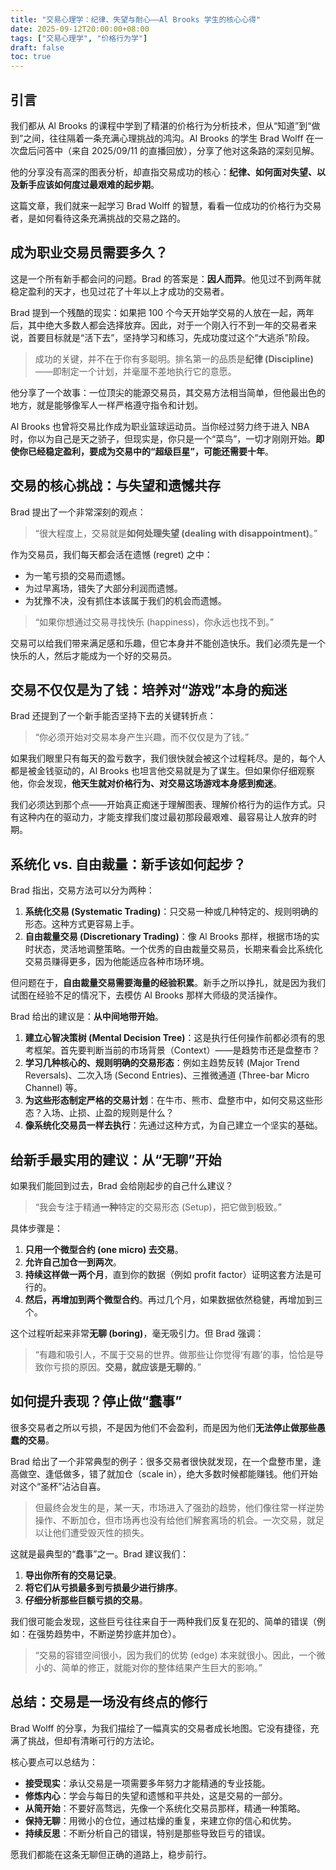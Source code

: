 ```yaml
---
title: "交易心理学：纪律、失望与耐心——Al Brooks 学生的核心心得"
date: 2025-09-12T20:00:00+08:00
tags: ["交易心理学", "价格行为学"]
draft: false
toc: true
---
```


## 引言

我们都从 Al Brooks 的课程中学到了精湛的价格行为分析技术，但从“知道”到“做到”之间，往往隔着一条充满心理挑战的鸿沟。Al Brooks 的学生 Brad Wolff 在一次盘后问答中（来自 2025/09/11 的直播回放），分享了他对这条路的深刻见解。

他的分享没有高深的图表分析，却直指交易成功的核心：**纪律、如何面对失望、以及新手应该如何度过最艰难的起步期**。

这篇文章，我们就来一起学习 Brad Wolff 的智慧，看看一位成功的价格行为交易者，是如何看待这条充满挑战的交易之路的。

<!--more-->

## 成为职业交易员需要多久？

这是一个所有新手都会问的问题。Brad 的答案是：**因人而异**。他见过不到两年就稳定盈利的天才，也见过花了十年以上才成功的交易者。

Brad 提到一个残酷的现实：如果把 100 个今天开始学交易的人放在一起，两年后，其中绝大多数人都会选择放弃。因此，对于一个刚入行不到一年的交易者来说，首要目标就是“活下去”，坚持学习和练习，先成功度过这个“大逃杀”阶段。

> 成功的关键，并不在于你有多聪明。排名第一的品质是**纪律 (Discipline)**——即制定一个计划，并毫厘不差地执行它的意愿。

他分享了一个故事：一位顶尖的能源交易员，其交易方法相当简单，但他最出色的地方，就是能够像军人一样严格遵守指令和计划。

Al Brooks 也曾将交易比作成为职业篮球运动员。当你经过努力终于进入 NBA 时，你以为自己是天之骄子，但现实是，你只是一个“菜鸟”，一切才刚刚开始。**即使你已经稳定盈利，要成为交易中的“超级巨星”，可能还需要十年**。

## 交易的核心挑战：与失望和遗憾共存

Brad 提出了一个非常深刻的观点：
> “很大程度上，交易就是**如何处理失望 (dealing with disappointment)**。”

作为交易员，我们每天都会活在遗憾 (regret) 之中：
-   为一笔亏损的交易而遗憾。
-   为过早离场，错失了大部分利润而遗憾。
-   为犹豫不决，没有抓住本该属于我们的机会而遗憾。

> “如果你想通过交易寻找快乐 (happiness)，你永远也找不到。”

交易可以给我们带来满足感和乐趣，但它本身并不能创造快乐。我们必须先是一个快乐的人，然后才能成为一个好的交易员。

## 交易不仅仅是为了钱：培养对“游戏”本身的痴迷

Brad 还提到了一个新手能否坚持下去的关键转折点：
> “你必须开始对交易本身产生兴趣，而不仅仅是为了钱。”

如果我们眼里只有每天的盈亏数字，我们很快就会被这个过程耗尽。是的，每个人都是被金钱驱动的，Al Brooks 也坦言他交易就是为了谋生。但如果你仔细观察他，你会发现，**他天生就对价格行为、对交易这场游戏本身感到痴迷**。

我们必须达到那个点——开始真正痴迷于理解图表、理解价格行为的运作方式。只有这种内在的驱动力，才能支撑我们度过最初那段最艰难、最容易让人放弃的时期。

## 系统化 vs. 自由裁量：新手该如何起步？

Brad 指出，交易方法可以分为两种：
1.  **系统化交易 (Systematic Trading)**：只交易一种或几种特定的、规则明确的形态。这种方式更容易上手。
2.  **自由裁量交易 (Discretionary Trading)**：像 Al Brooks 那样，根据市场的实时状态，灵活地调整策略。一个优秀的自由裁量交易员，长期来看会比系统化交易员赚得更多，因为他能适应各种市场环境。

但问题在于，**自由裁量交易需要海量的经验积累**。新手之所以挣扎，就是因为我们试图在经验不足的情况下，去模仿 Al Brooks 那样大师级的灵活操作。

Brad 给出的建议是：**从中间地带开始**。
1.  **建立心智决策树 (Mental Decision Tree)**：这是执行任何操作前都必须有的思考框架。首先要判断当前的市场背景（Context）——是趋势市还是盘整市？
2.  **学习几种核心的、规则明确的交易形态**：例如主趋势反转 (Major Trend Reversals)、二次入场 (Second Entries)、三推微通道 (Three-bar Micro Channel) 等。
3.  **为这些形态制定严格的交易计划**：在牛市、熊市、盘整市中，如何交易这些形态？入场、止损、止盈的规则是什么？
4.  **像系统化交易员一样去执行**：先通过这种方式，为自己建立一个坚实的基础。

## 给新手最实用的建议：从“无聊”开始

如果我们能回到过去，Brad 会给刚起步的自己什么建议？
> “我会专注于精通**一种**特定的交易形态 (Setup)，把它做到极致。”

具体步骤是：
1.  **只用一个微型合约 (one micro) 去交易**。
2.  **允许自己加仓一到两次**。
3.  **持续这样做一两个月**，直到你的数据（例如 profit factor）证明这套方法是可行的。
4.  **然后，再增加到两个微型合约**。再过几个月，如果数据依然稳健，再增加到三个。

这个过程听起来非常**无聊 (boring)**，毫无吸引力。但 Brad 强调：
> “有趣和吸引人，不属于交易的世界。做那些让你觉得‘有趣’的事，恰恰是导致你亏损的原因。**交易，就应该是无聊的**。”

## 如何提升表现？停止做“蠢事”

很多交易者之所以亏损，不是因为他们不会盈利，而是因为他们**无法停止做那些愚蠢的交易**。

Brad 给出了一个非常典型的例子：很多交易者很快就发现，在一个盘整市里，逢高做空、逢低做多，错了就加仓（scale in），绝大多数时候都能赚钱。他们开始对这个“圣杯”沾沾自喜。

> 但最终会发生的是，某一天，市场进入了强劲的趋势，他们像往常一样逆势操作、不断加仓，但市场再也没有给他们解套离场的机会。一次交易，就足以让他们遭受毁灭性的损失。

这就是最典型的“蠢事”之一。Brad 建议我们：
1.  **导出你所有的交易记录**。
2.  **将它们从亏损最多到亏损最少进行排序**。
3.  **仔细分析那些巨额亏损的交易**。

我们很可能会发现，这些巨亏往往来自于一两种我们反复在犯的、简单的错误（例如：在强势趋势中，不断逆势抄底并加仓）。

> “交易的容错空间很小，因为我们的优势 (edge) 本来就很小。因此，一个微小的、简单的修正，就能对你的整体结果产生巨大的影响。”

## 总结：交易是一场没有终点的修行

Brad Wolff 的分享，为我们描绘了一幅真实的交易者成长地图。它没有捷径，充满了挑战，但却有清晰可行的方法论。

核心要点可以总结为：
-   **接受现实**：承认交易是一项需要多年努力才能精通的专业技能。
-   **修炼内心**：学会与每日的失望和遗憾和平共处，这是交易的一部分。
-   **从简开始**：不要好高骛远，先像一个系统化交易员那样，精通一种策略。
-   **保持无聊**：用微小的仓位，通过枯燥的重复，来建立你的信心和优势。
-   **持续反思**：不断分析自己的错误，特别是那些导致巨亏的错误。

愿我们都能在这条无聊但正确的道路上，稳步前行。
